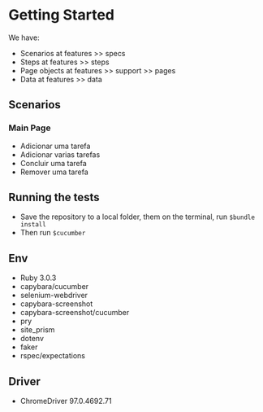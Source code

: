 <h1>Getting Started</h1>

We have:
- Scenarios at features >> specs
- Steps at features >> steps
- Page objects at features >> support >> pages
- Data at features >> data

<h2>Scenarios</h2>

<h3>Main Page</h3>

- Adicionar uma tarefa
- Adicionar varias tarefas
- Concluir uma tarefa
- Remover uma tarefa

<h2>Running the tests</h2>

- Save the repository to a local folder, them on the terminal, run <code>$bundle install</code>
- Then run <code>$cucumber</code>

<h2>Env</h2>

- Ruby 3.0.3
- capybara/cucumber
- selenium-webdriver
- capybara-screenshot
- capybara-screenshot/cucumber
- pry
- site_prism
- dotenv
- faker
- rspec/expectations

<h2>Driver</h2>

- ChromeDriver 97.0.4692.71
